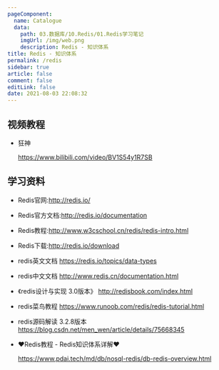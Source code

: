```yaml
---
pageComponent: 
  name: Catalogue
  data: 
    path: 03.数据库/10.Redis/01.Redis学习笔记
    imgUrl: /img/web.png
    description: Redis - 知识体系
title: Redis - 知识体系
permalink: /redis
sidebar: true
article: false
comment: false
editLink: false
date: 2021-08-03 22:08:32
---
```






## 视频教程

- 狂神

  https://www.bilibili.com/video/BV1S54y1R7SB



## 学习资料

- Redis官网:http://redis.io/

- Redis官方文档:http://redis.io/documentation

- Redis教程:http://www.w3cschool.cn/redis/redis-intro.html

- Redis下载:http://redis.io/download

- redis英文文档 https://redis.io/topics/data-types

- redis中文文档 http://www.redis.cn/documentation.html

- 《redis设计与实现 3.0版本》 http://redisbook.com/index.html

- redis菜鸟教程 https://www.runoob.com/redis/redis-tutorial.html

- redis源码解读 3.2.8版本 https://blog.csdn.net/men_wen/article/details/75668345

- ♥Redis教程 - Redis知识体系详解♥

  <https://www.pdai.tech/md/db/nosql-redis/db-redis-overview.html>

